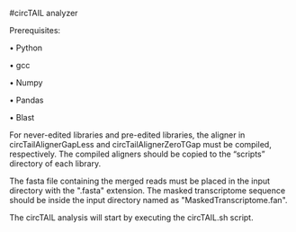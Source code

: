 #circTAIL analyzer

Prerequisites:

•	Python

•	gcc

•	Numpy

•	Pandas

•	Blast

For never-edited libraries and pre-edited libraries, the aligner in circTailAlignerGapLess 
and circTailAlignerZeroTGap must be compiled, respectively. The compiled aligners should be 
copied to the “scripts” directory of each library. 

The fasta file containing the merged reads must be placed in the input directory with the 
".fasta" extension. The masked transcriptome sequence should be inside the input directory 
named as "MaskedTranscriptome.fan".

The circTAIL analysis will start by executing the circTAIL.sh script.

